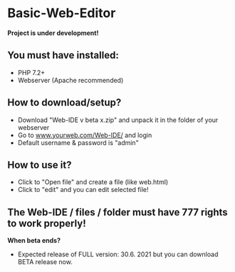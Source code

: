 # Basic-Web-Editor
__Project is under development!__

## You must have installed:
- PHP 7.2+
- Webserver (Apache recommended)

## How to download/setup?
- Download "Web-IDE v beta x.zip" and unpack it in the folder of your webserver
- Go to www.yourweb.com/Web-IDE/ and login
- Default username & password is "admin"

## How to use it?
- Click to "Open file" and create a file (like web.html)
- Click to "edit" and you can edit selected file!

## The Web-IDE / files / folder must have 777 rights to work properly!

__When beta ends?__
- Expected release of FULL version: 30.6. 2021 but you can download BETA release now.
